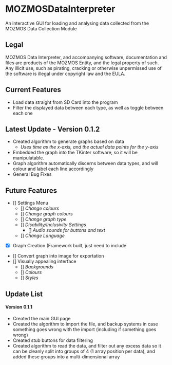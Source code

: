 # MOZMOSDataInterpreter
An interactive GUI for loading and analysing data collected from the MOZMOS Data Collection Module

## Legal
MOZMOS Data Interpreter, and accompanying software, documentation and files are products of the MOZMOS Entity, and the legal property of such. Any illicit use, such as pirating, cracking or otherwise unpermissed use of the software is illegal under copyright law and the EULA.

## Current Features
* Load data straight from SD Card into the program
* Filter the displayed data between each type, as well as toggle between each one

## Latest Update - Version 0.1.2
* Created algorithm to generate graphs based on data
    * _Uses time as the x-axis, and the actual data points for the y-axis_
* Embedded the graph into the TKinter software, so it will be manipulatable.
* Graph algorithm automatically discerns between data types, and will colour and label each line accordingly
* General Bug Fixes

## Future Features
- [] Settings Menu
    - [] _Change colours_
    - [] _Change graph colours_
    - [] _Change graph type_
    - [] _Disability/Inclusivity Settings_
        - [] _Audio sounds for buttons and text_
    - [] _Change Language_
- [x] Graph Creation (Framework built, just need to include
- [] Convert graph into image for exportation
- [] Visually appealing interface
    - [] _Backgrounds_
    - [] _Colours_
    - [] _Styles_
    

## Update List
#### Version 0.1.1
* Created the main GUI page
* Created the algorithm to import the file, and backup systems in case something goes wrong with the import (including if something goes wrong)
* Created stub buttons for data filtering
* Created algorithm to read the data, and filter out any excess data so it can be cleanly split into groups of 4 (1 array position per data), and added these groups into a multi-dimensional array